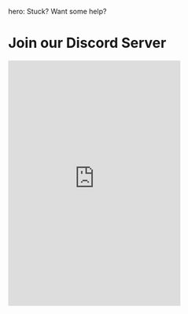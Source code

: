 hero: Stuck? Want some help?

# Join our Discord Server
<iframe src="https://discord.com/widget?id=488741445289771018&theme=dark" width="350" height="500" allowtransparency="true" frameborder="0"></iframe>
